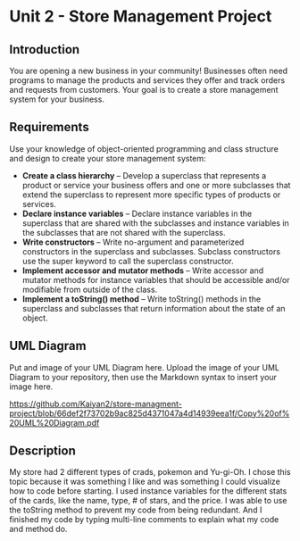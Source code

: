 # Unit 2 - Store Management Project

## Introduction

You are opening a new business in your community! Businesses often need programs to manage the products and services they offer and track orders and requests from customers. Your goal is to create a store management system for your business.

## Requirements

Use your knowledge of object-oriented programming and class structure and design to create your store management system:
- **Create a class hierarchy** – Develop a superclass that represents a product or service your business offers and one or more subclasses that extend the superclass to represent more specific types of products or services.
- **Declare instance variables** – Declare instance variables in the superclass that are shared with the subclasses and instance variables in the subclasses that are not shared with the superclass.
- **Write constructors** – Write no-argument and parameterized constructors in the superclass and subclasses. Subclass constructors use the super keyword to call the superclass constructor.
- **Implement accessor and mutator methods** – Write accessor and mutator methods for instance variables that should be accessible and/or modifiable from outside of the class.
- **Implement a toString() method** – Write toString() methods in the superclass and subclasses that return information about the state of an object.

## UML Diagram

Put and image of your UML Diagram here. Upload the image of your UML Diagram to your repository, then use the Markdown syntax to insert your image here.

https://github.com/Kaiyan2/store-managment-project/blob/66def2f73702b9ac825d4371047a4d14939eea1f/Copy%20of%20UML%20Diagram.pdf


## Description

My store had 2 different types of crads, pokemon and Yu-gi-Oh. I chose this topic because it was something I like and was something I could visualize how to code before starting. I used instance variables for the different stats of the cards, like the name, type, # of stars, and the price. I was able to use the toString method to prevent my code from being redundant. And I finished my code by typing multi-line comments to explain what my code and method do.